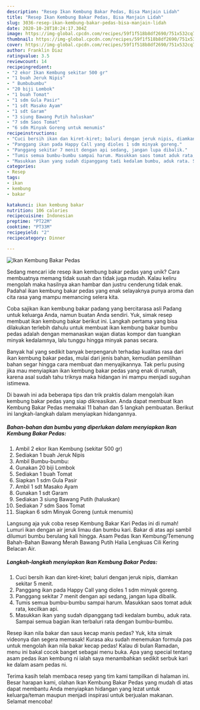 ```yaml
---
description: "Resep Ikan Kembung Bakar Pedas, Bisa Manjain Lidah"
title: "Resep Ikan Kembung Bakar Pedas, Bisa Manjain Lidah"
slug: 3036-resep-ikan-kembung-bakar-pedas-bisa-manjain-lidah
date: 2020-10-28T10:24:17.304Z
image: https://img-global.cpcdn.com/recipes/59f1f518b8df2690/751x532cq70/ikan-kembung-bakar-pedas-foto-resep-utama.jpg
thumbnail: https://img-global.cpcdn.com/recipes/59f1f518b8df2690/751x532cq70/ikan-kembung-bakar-pedas-foto-resep-utama.jpg
cover: https://img-global.cpcdn.com/recipes/59f1f518b8df2690/751x532cq70/ikan-kembung-bakar-pedas-foto-resep-utama.jpg
author: Franklin Diaz
ratingvalue: 3.5
reviewcount: 14
recipeingredient:
- "2 ekor Ikan Kembung sekitar 500 gr"
- "1 buah Jeruk Nipis"
- " Bumbubumbu"
- "20 biji Lombok"
- "1 buah Tomat"
- "1 sdm Gula Pasir"
- "1 sdt Masako Ayam"
- "1 sdt Garam"
- "3 siung Bawang Putih haluskan"
- "7 sdm Saos Tomat"
- "6 sdm Minyak Goreng untuk menumis"
recipeinstructions:
- "Cuci bersih ikan dan kiret-kiret; baluri dengan jeruk nipis, diamkan sekitar 5 menit."
- "Panggang ikan pada Happy Call yang dioles 1 sdm minyak goreng."
- "Panggang sekitar 7 menit dengan api sedang, jangan lupa dibalik."
- "Tumis semua bumbu-bumbu sampai harum. Masukkan saos tomat aduk rata, kecilkan api."
- "Masukkan ikan yang sudah dipanggang tadi kedalam bumbu, aduk rata. Sampai semua bagian ikan terbaluri rata dengan bumbu-bumbu."
categories:
- Resep
tags:
- ikan
- kembung
- bakar

katakunci: ikan kembung bakar 
nutrition: 106 calories
recipecuisine: Indonesian
preptime: "PT22M"
cooktime: "PT33M"
recipeyield: "2"
recipecategory: Dinner

---
```



![Ikan Kembung Bakar Pedas](https://img-global.cpcdn.com/recipes/59f1f518b8df2690/751x532cq70/ikan-kembung-bakar-pedas-foto-resep-utama.jpg)

Sedang mencari ide resep ikan kembung bakar pedas yang unik? Cara membuatnya memang tidak susah dan tidak juga mudah. Kalau keliru mengolah maka hasilnya akan hambar dan justru cenderung tidak enak. Padahal ikan kembung bakar pedas yang enak selayaknya punya aroma dan cita rasa yang mampu memancing selera kita.

Coba sajikan ikan kembung bakar padang yang bercitarasa asli Padang untuk keluarga Anda, namun buatan Anda sendiri. Yuk, simak resep membuat ikan kembung bakar berikut ini. Langkah pertama yang bisa dilakukan terlebih dahulu untuk membuat ikan kembung bakar bumbu pedas adalah dengan memanaskan wajan diatas kompor dan tuangkan minyak kedalamnya, lalu tunggu hingga minyak panas secara.

Banyak hal yang sedikit banyak berpengaruh terhadap kualitas rasa dari ikan kembung bakar pedas, mulai dari jenis bahan, kemudian pemilihan bahan segar hingga cara membuat dan menyajikannya. Tak perlu pusing jika mau menyiapkan ikan kembung bakar pedas yang enak di rumah, karena asal sudah tahu triknya maka hidangan ini mampu menjadi suguhan istimewa.


Di bawah ini ada beberapa tips dan trik praktis dalam mengolah ikan kembung bakar pedas yang siap dikreasikan. Anda dapat membuat Ikan Kembung Bakar Pedas memakai 11 bahan dan 5 langkah pembuatan. Berikut ini langkah-langkah dalam menyiapkan hidangannya.

<!--inarticleads1-->

##### Bahan-bahan dan bumbu yang diperlukan dalam menyiapkan Ikan Kembung Bakar Pedas:

1. Ambil 2 ekor Ikan Kembung (sekitar 500 gr)
1. Sediakan 1 buah Jeruk Nipis
1. Ambil  Bumbu-bumbu:
1. Gunakan 20 biji Lombok
1. Sediakan 1 buah Tomat
1. Siapkan 1 sdm Gula Pasir
1. Ambil 1 sdt Masako Ayam
1. Gunakan 1 sdt Garam
1. Sediakan 3 siung Bawang Putih (haluskan)
1. Sediakan 7 sdm Saos Tomat
1. Siapkan 6 sdm Minyak Goreng (untuk menumis)


Langsung aja yuk coba resep Kembung Bakar Kari Pedas ini di rumah! Lumuri ikan dengan air jeruk limau dan bumbu kari. Bakar di atas api sambil dilumuri bumbu berulang kali hingga. Asam Pedas Ikan Kembung/Temenung Bahah-Bahan Bawang Merah Bawang Putih Halia Lengkuas Cili Kering Belacan Air. 

<!--inarticleads2-->

##### Langkah-langkah menyiapkan Ikan Kembung Bakar Pedas:

1. Cuci bersih ikan dan kiret-kiret; baluri dengan jeruk nipis, diamkan sekitar 5 menit.
1. Panggang ikan pada Happy Call yang dioles 1 sdm minyak goreng.
1. Panggang sekitar 7 menit dengan api sedang, jangan lupa dibalik.
1. Tumis semua bumbu-bumbu sampai harum. Masukkan saos tomat aduk rata, kecilkan api.
1. Masukkan ikan yang sudah dipanggang tadi kedalam bumbu, aduk rata. Sampai semua bagian ikan terbaluri rata dengan bumbu-bumbu.


Resep ikan nila bakar dan saus kecap manis pedas? Yuk, kita simak videonya dan segera memasak! Kurasa aku sudah menemukan formula pas untuk mengolah ikan nila bakar kecap pedas! Kalau di bulan Ramadan, menu ini bakal cocok banget sebagai menu buka. Apa yang special tentang asam pedas ikan kembung ni ialah saya menambahkan sedikit serbuk kari ke dalam asam pedas ni. 

Terima kasih telah membaca resep yang tim kami tampilkan di halaman ini. Besar harapan kami, olahan Ikan Kembung Bakar Pedas yang mudah di atas dapat membantu Anda menyiapkan hidangan yang lezat untuk keluarga/teman maupun menjadi inspirasi untuk berjualan makanan. Selamat mencoba!
